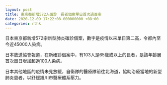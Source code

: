 ```yaml
---
layout: post
title: 東京都新增572人確診　長者個案單日首次過百宗
date: 2020-12-09 17:22:08.000000000 +08:00
categories: rthk
---
```


日本東京都新增572宗新型肺炎確診個案，數字是疫情以來單日第二高，令都內至今近45000人染病。

日本放送協會報道，在新確診個案中，有103人是65歲或以上的長者，是該年齡層首次單日增加超過100人染病。

日本其他地區的疫情未見放緩，自衛隊的醫療隊前往北海道，協助治療當地的新型肺炎患者，以舒緩旭川市醫療體系壓力。
